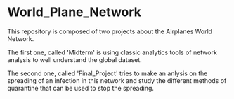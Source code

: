 # World_Plane_Network
This repository is composed of two projects about the Airplanes World Network. 

The first one, called 'Midterm' is using classic analytics tools of network analysis to well understand the global dataset.

The second one, called 'Final_Project' tries to make an anlysis on the spreading of an infection in this network and study the different methods of quarantine that can be used to stop the spreading.
